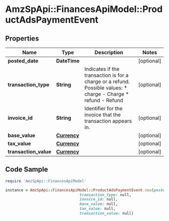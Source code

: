 # AmzSpApi::FinancesApiModel::ProductAdsPaymentEvent

## Properties

Name | Type | Description | Notes
------------ | ------------- | ------------- | -------------
**posted_date** | **DateTime** |  | [optional] 
**transaction_type** | **String** | Indicates if the transaction is for a charge or a refund.  Possible values:  * charge - Charge  * refund - Refund | [optional] 
**invoice_id** | **String** | Identifier for the invoice that the transaction appears in. | [optional] 
**base_value** | [**Currency**](Currency.md) |  | [optional] 
**tax_value** | [**Currency**](Currency.md) |  | [optional] 
**transaction_value** | [**Currency**](Currency.md) |  | [optional] 

## Code Sample

```ruby
require 'AmzSpApi::FinancesApiModel'

instance = AmzSpApi::FinancesApiModel::ProductAdsPaymentEvent.new(posted_date: null,
                                 transaction_type: null,
                                 invoice_id: null,
                                 base_value: null,
                                 tax_value: null,
                                 transaction_value: null)
```


